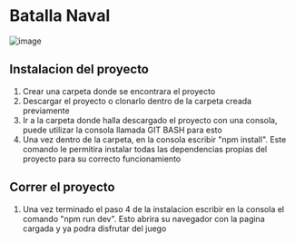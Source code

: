 # Batalla Naval 


![image](https://github.com/MatiasTixeira/unq-ui-Tixeira-Matias-trabajo-final/assets/71102765/e19896ba-2439-44db-94cb-bb29ef14a7b8)

## Instalacion del proyecto 

1. Crear una carpeta donde se encontrara el proyecto
2. Descargar el proyecto o clonarlo dentro de la carpeta creada previamente
3. Ir a la carpeta donde halla descargado el proyecto con una consola, puede utilizar la consola llamada GIT BASH para esto
4. Una vez dentro de la carpeta, en la consola escribir "npm install". Este comando le permitira instalar todas las dependencias propias del proyecto para su correcto funcionamiento

## Correr el proyecto 

1. Una vez terminado el paso 4 de la instalacion escribir en la consola el comando "npm run dev". Esto abrira su navegador con la pagina cargada y ya podra disfrutar del juego
